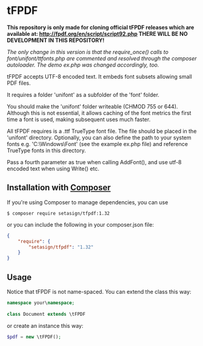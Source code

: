 # tFPDF
**This repository is only made for cloning official tFPDF releases which are available at: 
http://fpdf.org/en/script/script92.php THERE WILL BE NO DEVELOPMENT IN THIS REPOSITORY!**

_The only change in this version is that the require_once() calls to font/unifont/ttfonts.php
are commented and resolved through the composer autoloader. The demo ex.php was changed
accordingly, too._

tFPDF accepts UTF-8 encoded text. It embeds font subsets allowing small PDF files.

It requires a folder 'unifont' as a subfolder of the 'font' folder.

You should make the 'unifont' folder writeable (CHMOD 755 or 644). Although this
is not essential, it allows caching of the font metrics the first time a font is used,
making subsequent uses much faster.

All tFPDF requires is a .ttf TrueType font file. The file should be placed in the
'unifont' directory. Optionally, you can also define the path to your system fonts e.g. 'C:\Windows\Font'
(see the example ex.php file) and reference TrueType fonts in this directory.

Pass a fourth parameter as true when calling AddFont(), and use utf-8 encoded text 
when using Write() etc.

## Installation with [Composer](https://packagist.org/packages/setasign/tfpdf)

If you're using Composer to manage dependencies, you can use

    $ composer require setasign/tfpdf:1.32

or you can include the following in your composer.json file:

```json
{
    "require": {
        "setasign/tfpdf": "1.32"
    }
}
```

## Usage

Notice that tFPDF is not name-spaced. You can extend the class this way:

```php 
namespace your\namespace;
    
class Document extends \tFPDF
```

or create an instance this way:

```php 
$pdf = new \tFPDF();
```
